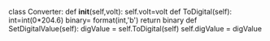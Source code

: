 class Converter:
    def __init__(self,volt):
        self.volt=volt
    def ToDigital(self):
        int=int(0*204.6)
        binary= format(int,'b')
        return binary
    def SetDigitalValue(self):
        digValue = self.ToDigital(self)
        self.digValue = digValue
